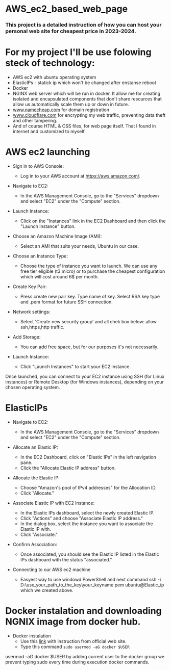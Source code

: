 # AWS_ec2_based_web_page
### This project is a detailed instruction of how you can host your personal web site for cheapest price in 2023-2024.

# For my project I'll be use folowing steck of technology:
* AWS ec2 with ubuntu operating system
* ElasticIPs - statick ip which won't be changed after enstanse reboot
* Docker
* NGINX web server which will be run in docker. It allow me for creating isolated and encapsulated components that don't share resources that allow us automatically scale them up or down in future.
* www.namecheap.com for domain registration
* www.cloudflare.com for encrypting my web traffic, preventing data theft and other tampering.
* And of course HTML & CSS files, for web page itself. That I found in internet and customized to myself.
  
# AWS ec2 launching

* Sign in to AWS Console:
  - Log in to your AWS account at https://aws.amazon.com/.

* Navigate to EC2:
  - In the AWS Management Console, go to the "Services" dropdown and select "EC2" under the "Compute" section.

* Launch Instance:
  - Click on the "Instances" link in the EC2 Dashboard and then click the "Launch Instance" button.

* Choose an Amazon Machine Image (AMI):
  - Select an AMI that suits your needs, Ubuntu in our case.

* Choose an Instance Type:
  - Choose the type of instance you want to launch. We can use any free tier eligible (t3.micro) or to purchase the cheapest configuration which will cost around 6$ per month.

* Create Key Pair:
  - Press create new pair key. Type name of key. Select RSA key type and .pem format for future SSH connection.

* Network settings:
  - Select 'Create new security group' and all chek box below: allow ssh,https,http traffic.

* Add Storage:
  - You can add free space, but for our purposes it's not necessarily.

* Launch Instance:
  - Click "Launch Instances" to start your EC2 instance.

Once launched, you can connect to your EC2 instance using SSH (for Linux instances) or Remote Desktop (for Windows instances), depending on your chosen operating system.

# ElasticIPs

* Navigate to EC2:
  - In the AWS Management Console, go to the "Services" dropdown and select "EC2" under the "Compute" section.
   
* Allocate an Elastic IP:
   - In the EC2 Dashboard, click on "Elastic IPs" in the left navigation pane.
   - Click the "Allocate Elastic IP address" button.

* Allocate the Elastic IP:
    - Choose "Amazon's pool of IPv4 addresses" for the Allocation ID.
    - Click "Allocate."

* Associate Elastic IP with EC2 Instance:
  - In the Elastic IPs dashboard, select the newly created Elastic IP.
  - Click "Actions" and choose "Associate Elastic IP address."
  - In the dialog box, select the instance you want to associate the Elastic IP with.
  - Click "Associate."

* Confirm Association:
  - Once associated, you should see the Elastic IP listed in the Elastic IPs dashboard with the status "associated."

* Connecting to our AWS ec2 machine
    - Easyest way to use windowd PowerShell and next command ssh -i D:\use_your_path_to_the_key\your_keyname.pem ubuntu@Elastic_ip which we created above.

# Docker instalation and downloading NGNIX image from docker hub.

* Docker instalation
    - Use this [link](https://docs.docker.com/engine/install/ubuntu/) with instruction from official web site.
    - Type this command
      ``` sudo usermod -aG docker $USER ```

usermod -aG docker $USER by adding current user to the docker group we prevent typing sudo every time during execution docker commands.
   


